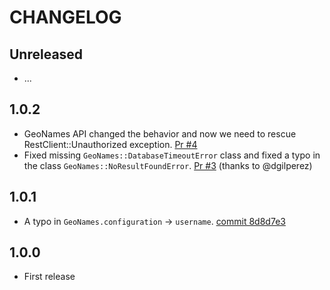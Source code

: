 # CHANGELOG

## Unreleased

- ...

## 1.0.2

- GeoNames API changed the behavior and now we need to rescue RestClient::Unauthorized exception. [Pr #4](https://github.com/WaKeMaTTa/geo_names/pull/4)
- Fixed missing `GeoNames::DatabaseTimeoutError` class and fixed a typo in the class `GeoNames::NoResultFoundError`. [Pr #3](https://github.com/WaKeMaTTa/geo_names/pull/3) (thanks to @dgilperez)

## 1.0.1

- A typo in `GeoNames.configuration` -> `username`. [commit 8d8d7e3](https://github.com/WaKeMaTTa/geo_names/commit/8d8d7e3329cc4ca08209d3d99f1263c665d51135)

## 1.0.0

- First release

